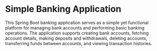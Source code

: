 # Simple Banking Application
  This Spring Boot banking application serves as a simple yet functional platform for managing bank accounts and performing basic banking operations.
  The application supports creating bank accounts, fetching account details, making deposits and withdrawals, deleting accounts, transferring funds between accounts, and viewing transaction histories.
